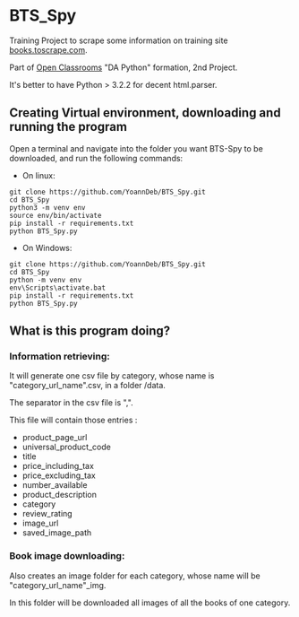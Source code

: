 # BTS_Spy

Training Project to scrape some information on training site [books.toscrape.com](http://books.toscrape.com).

Part of [Open Classrooms](/https://openclassrooms.com) "DA Python" formation, 2nd Project.

It's better to have Python > 3.2.2 for decent html.parser.

## Creating Virtual environment, downloading and running the program

Open a terminal and navigate into the folder you want BTS-Spy to be downloaded, and run the following commands:

* On linux:
```
git clone https://github.com/YoannDeb/BTS_Spy.git
cd BTS_Spy
python3 -m venv env
source env/bin/activate
pip install -r requirements.txt
python BTS_Spy.py
```

* On Windows:
```
git clone https://github.com/YoannDeb/BTS_Spy.git
cd BTS_Spy
python -m venv env
env\Scripts\activate.bat
pip install -r requirements.txt
python BTS_Spy.py
```

## What is this program doing?
### Information retrieving:

It will generate one csv file by category, whose name is "category_url_name".csv, in a folder /data.

The separator in the csv file is ",".

This file will contain those entries :
- product_page_url
- universal_product_code
- title
- price_including_tax
- price_excluding_tax
- number_available
- product_description
- category
- review_rating
- image_url
- saved_image_path


### Book image downloading:
 
Also creates an image folder for each category, whose name will be "category_url_name"_img.

In this folder will be downloaded all images of all the books of one category.
